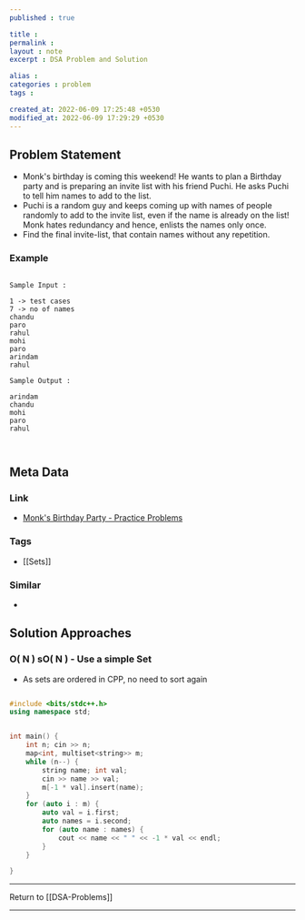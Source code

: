```yaml
---
published : true

title : 
permalink : 
layout : note
excerpt : DSA Problem and Solution

alias : 
categories : problem
tags : 

created_at: 2022-06-09 17:25:48 +0530
modified_at: 2022-06-09 17:29:29 +0530
---
```


## Problem Statement

- Monk's birthday is coming this weekend! He wants to plan a Birthday party and is preparing an invite list with his friend Puchi. He asks Puchi to tell him names to add to the list.
- Puchi is a random guy and keeps coming up with names of people randomly to add to the invite list, even if the name is already on the list! Monk hates redundancy and hence, enlists the names only once.
- Find the final invite-list, that contain names without any repetition. 

### Example

```

Sample Input :

1 -> test cases
7 -> no of names
chandu
paro
rahul
mohi
paro
arindam
rahul

Sample Output :

arindam
chandu
mohi
paro
rahul



```

## Meta Data

### Link 

- [Monk's Birthday Party - Practice Problems](https://www.hackerearth.com/problem/algorithm/monks-birthday-party/)

### Tags 

- [[Sets]]

### Similar 

- 

## Solution Approaches

### O( N ) sO( N ) - Use a simple Set

- As sets are ordered in CPP, no need to sort again

```cpp

#include <bits/stdc++.h>
using namespace std;


int main() {
	int n; cin >> n;
	map<int, multiset<string>> m;
	while (n--) {
		string name; int val;
		cin >> name >> val;
		m[-1 * val].insert(name);
	}
	for (auto i : m) {
		auto val = i.first;
		auto names = i.second;
		for (auto name : names) {
			cout << name << " " << -1 * val << endl;
		}
	}

}

```


---

Return to [[DSA-Problems]]

---

